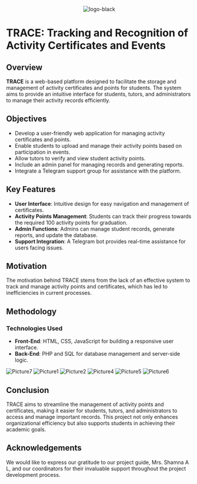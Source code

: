 <p align="center">
  <img src="https://github.com/user-attachments/assets/eaa955f7-7f38-4c50-a369-15362c9b26f1" alt="logo-black">
</p>

# TRACE: Tracking and Recognition of Activity Certificates and Events

## Overview
**TRACE** is a web-based platform designed to facilitate the storage and management of activity certificates and points for students. The system aims to provide an intuitive interface for students, tutors, and administrators to manage their activity records efficiently.

## Objectives
- Develop a user-friendly web application for managing activity certificates and points.
- Enable students to upload and manage their activity points based on participation in events.
- Allow tutors to verify and view student activity points.
- Include an admin panel for managing records and generating reports.
- Integrate a Telegram support group for assistance with the platform.

## Key Features
- **User Interface**: Intuitive design for easy navigation and management of certificates.
- **Activity Points Management**: Students can track their progress towards the required 100 activity points for graduation.
- **Admin Functions**: Admins can manage student records, generate reports, and update the database.
- **Support Integration**: A Telegram bot provides real-time assistance for users facing issues.

## Motivation
The motivation behind TRACE stems from the lack of an effective system to track and manage activity points and certificates, which has led to inefficiencies in current processes.

## Methodology
### Technologies Used
- **Front-End**: HTML, CSS, JavaScript for building a responsive user interface.
- **Back-End**: PHP and SQL for database management and server-side logic.
  
![Picture7](https://github.com/user-attachments/assets/d28bf847-cdf4-4cda-882a-30083e44b9c3)
![Picture1](https://github.com/user-attachments/assets/99b85707-3089-4e11-9fb1-164e0867cc00)
![Picture2](https://github.com/user-attachments/assets/a38b14fe-e8dd-49b1-997b-a57b369ace35)
![Picture4](https://github.com/user-attachments/assets/8c7e3777-c63c-49f8-aa92-f0f3b3dc9e09)
![Picture5](https://github.com/user-attachments/assets/8664127a-1d34-4d6a-8827-d2d835af3a46)
![Picture6](https://github.com/user-attachments/assets/bf4b3d48-5d78-4824-adc9-764e30afc826)


## Conclusion
TRACE aims to streamline the management of activity points and certificates, making it easier for students, tutors, and administrators to access and manage important records. This project not only enhances organizational efficiency but also supports students in achieving their academic goals.

## Acknowledgements
We would like to express our gratitude to our project guide, Mrs. Shamna A L, and our coordinators for their invaluable support throughout the project development process.


